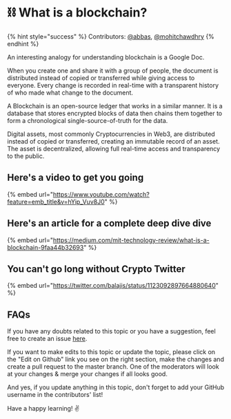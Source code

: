 # ⛓ What is a blockchain?

{% hint style="success" %}
Contributors: [@abbas](https://twitter.com/Abbasshaikh42), [@mohitchawdhry](https://twitter.com/chawdhrymohit)
{% endhint %}

An interesting analogy for understanding blockchain is a Google Doc.

When you create one and share it with a group of people, the document is distributed instead of copied or transferred while giving access to everyone. Every change is recorded in real-time with a transparent history of who made what change to the document.

A Blockchain is an open-source ledger that works in a similar manner. It is a database that stores encrypted blocks of data then chains them together to form a chronological single-source-of-truth for the data.

Digital assets, most commonly Cryptocurrencies in Web3, are distributed instead of copied or transferred, creating an immutable record of an asset. The asset is decentralized, allowing full real-time access and transparency to the public.

## Here's a video to get you going

{% embed url="https://www.youtube.com/watch?feature=emb_title&v=hYip_Vuv8J0" %}

## Here's an article for a complete deep dive dive

{% embed url="https://medium.com/mit-technology-review/what-is-a-blockchain-9faa44b32693" %}

## You can't go long without Crypto Twitter

{% embed url="https://twitter.com/balajis/status/1123092897664880640" %}

## FAQs

If you have any doubts related to this topic or you have a suggestion, feel free to create an issue [here](https://github.com/SuperteamDAO/ground-zero/issues).

If you want to make edits to this topic or update the topic, please click on the "Edit on Github" link you see on the right section, make the changes and create a pull request to the master branch. One of the moderators will look at your changes & merge your changes if all looks good.

And yes, if you update anything in this topic, don't forget to add your GitHub username in the contributors' list!

Have a happy learning! ✌️
